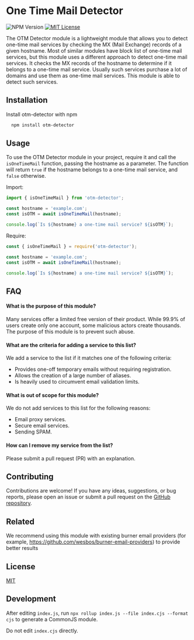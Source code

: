 # One Time Mail Detector

![NPM Version](https://img.shields.io/npm/v/otm-detector)
[![MIT License](https://img.shields.io/badge/License-MIT-green.svg)](https://choosealicense.com/licenses/mit/)

The OTM Detector module is a lightweight module that allows you to detect one-time mail services by checking the MX (Mail Exchange) records of a given hostname. Most of similar modules have block list of one-time mail services, but this module uses a different approach to detect one-time mail services. It checks the MX records of the hostname to determine if it belongs to a one-time mail service. Usually such services purchase a lot of domains and use them as one-time mail services. This module is able to detect such services.
## Installation

Install otm-detector with npm

```bash
  npm install otm-detector
```
    
## Usage

To use the OTM Detector module in your project, require it and call the `isOneTimeMail` function, passing the hostname as a parameter. The function will return `true` if the hostname belongs to a one-time mail service, and `false` otherwise.

Import:
```javascript
import { isOneTimeMail } from 'otm-detector';

const hostname = 'example.com';
const isOTM = await isOneTimeMail(hostname);

console.log(`Is ${hostname} a one-time mail service? ${isOTM}`);
```

Require:
```javascript
const { isOneTimeMail } = require('otm-detector');

const hostname = 'example.com';
const isOTM = await isOneTimeMail(hostname);

console.log(`Is ${hostname} a one-time mail service? ${isOTM}`);
```

## FAQ

#### What is the purpose of this module?

Many services offer a limited free version of their product. While 99.9% of users create only one account, some malicious actors create thousands. The purpose of this module is to prevent such abuse.

#### What are the criteria for adding a service to this list?

We add a service to the list if it matches one of the following criteria:
- Provides one-off temporary emails without requiring registration.
- Allows the creation of a large number of aliases.
- Is heavily used to circumvent email validation limits.

#### What is out of scope for this module?

We do not add services to this list for the following reasons:
- Email proxy services.
- Secure email services.
- Sending SPAM.

#### How can I remove my service from the list?

Please submit a pull request (PR) with an explanation.
## Contributing

Contributions are welcome! If you have any ideas, suggestions, or bug reports, please open an issue or submit a pull request on the [GitHub repository](https://github.com/short-io/otm-detector).



## Related

We recommend using this module with existing burner email providers (for example, https://github.com/wesbos/burner-email-providers) to provide better results

## License

[MIT](https://choosealicense.com/licenses/mit/)


## Development

After editing `index.js`, run `npx rollup index.js --file index.cjs --format cjs` to generate a CommonJS module.

Do not edit `index.cjs` directly.
